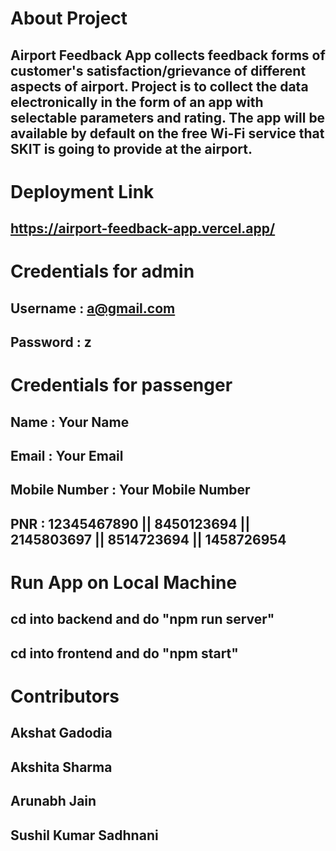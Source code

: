 # About Project
## Airport Feedback App collects feedback forms of customer's satisfaction/grievance of different aspects of airport. Project is to collect the data electronically in the form of an app with selectable parameters and rating. The app will be available by default on the free Wi-Fi service that SKIT is going to provide at the airport.

# Deployment Link
## https://airport-feedback-app.vercel.app/
# Credentials for admin
## Username : a@gmail.com
## Password : z

# Credentials for passenger
## Name : Your Name
## Email : Your Email
## Mobile Number : Your Mobile Number
## PNR : 12345467890 || 8450123694 || 2145803697 || 8514723694 || 1458726954

# Run App on Local Machine
## cd into backend and do "npm run server"
## cd into frontend and do "npm start"

# Contributors
## Akshat Gadodia
## Akshita Sharma
## Arunabh Jain
## Sushil Kumar Sadhnani